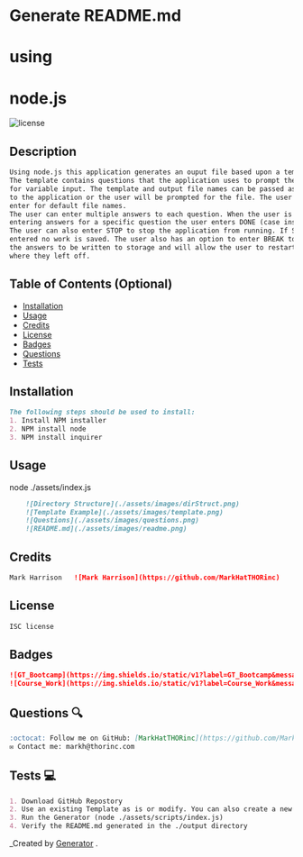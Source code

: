 # Generate README.md
# using
# node.js

![license](https://img.shields.io/badge/license-ISC-blue)

## Description
```md
Using node.js this application generates an ouput file based upon a template. 
The template contains questions that the application uses to prompt the user 
for variable input. The template and output file names can be passed as parameters 
to the application or the user will be prompted for the file. The user can hit 
enter for default file names.
The user can enter multiple answers to each question. When the user is done 
entering answers for a specific question the user enters DONE (case insensitive). 
The user can also enter STOP to stop the application from running. If STOP is 
entered no work is saved. The user also has an option to enter BREAK to cause 
the answers to be written to storage and will allow the user to restart later
where they left off.
```

## Table of Contents (Optional)
- [Installation](#installation)
- [Usage](#usage)
- [Credits](#credits)
- [License](#license)
- [Badges](#badges)
- [Questions](#questions)
- [Tests](#tests)

## Installation
```md
The following steps should be used to install:
1. Install NPM installer
2. NPM install node
3. NPM install inquirer
```

## Usage
node ./assets/index.js
```md
    ![Directory Structure](./assets/images/dirStruct.png)
    ![Template Example](./assets/images/template.png)
    ![Questions](./assets/images/questions.png)
    ![README.md](./assets/images/readme.png)
```

## Credits
```md
Mark Harrison   ![Mark Harrison](https://github.com/MarkHatTHORinc)
```

## License
```md
ISC license
```

## Badges
```md
![GT_Bootcamp](https://img.shields.io/static/v1?label=GT_Bootcamp&message=09-NodeJS&color=blue)
![Course_Work](https://img.shields.io/static/v1?label=Course_Work&message=09-Homework&color=blue)
```

## Questions 🔍
```md
:octocat: Follow me on GitHub: [MarkHatTHORinc](https://github.com/MarkHatTHORinc)
✉️ Contact me: markh@thorinc.com
```

## Tests  💻
```md
1. Download GitHub Repostory
2. Use an existing Template as is or modify. You can also create a new Template
3. Run the Generator (node ./assets/scripts/index.js)
4. Verify the README.md generated in the ./output directory
```

_Created by [Generator](https://github.com/MarkHatTHORinc/09-NodeJS) . 